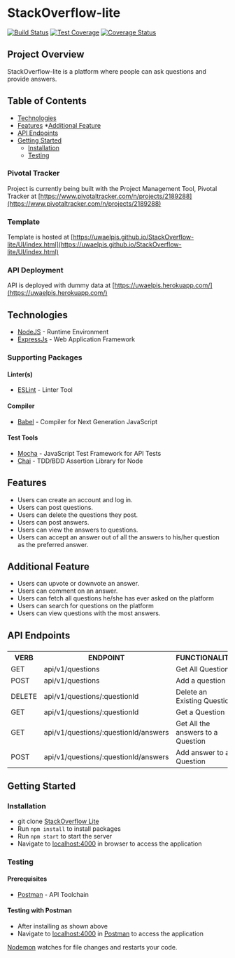 # StackOverflow-lite
[![Build Status](https://travis-ci.org/uwaelpis/StackOverflow-lite.svg?branch=develop)](https://travis-ci.org/uwaelpis/StackOverflow-lite)
[![Test Coverage](https://api.codeclimate.com/v1/badges/f825ed59ea572f98f4cc/test_coverage)](https://codeclimate.com/github/uwaelpis/StackOverflow-lite/test_coverage)
[![Coverage Status](https://coveralls.io/repos/github/uwaelpis/StackOverflow-lite/badge.svg?branch=develop)](https://coveralls.io/github/uwaelpis/StackOverflow-lite?branch=develop)

## Project Overview
StackOverflow-lite is a platform where people can ask questions and provide answers.



## Table of Contents

 * [Technologies](#technologies)
 * [Features](#features)
    *[Additional Feature](#additional-feature)
 * [API Endpoints](#api-endpoints)
 * [Getting Started](#getting-started)
    * [Installation](#installation)
    * [Testing](#testing)
    

### Pivotal Tracker
Project is currently being built with the Project Management Tool, Pivotal Tracker at [https://www.pivotaltracker.com/n/projects/2189288](https://www.pivotaltracker.com/n/projects/2189288)

### Template
Template is hosted at [https://uwaelpis.github.io/StackOverflow-lite/UI/index.html](https://uwaelpis.github.io/StackOverflow-lite/UI/index.html)

### API Deployment
API is deployed with dummy data at [https://uwaelpis.herokuapp.com/](https://uwaelpis.herokuapp.com/)


## Technologies

* [NodeJS](https://nodejs.org/) - Runtime Environment
* [ExpressJs](https://expressjs.com/) - Web Application Framework


### Supporting Packages

#### Linter(s)

* [ESLint](https://eslint.org/) - Linter Tool

#### Compiler

* [Babel](https://eslint.org/) - Compiler for Next Generation JavaScript

#### Test Tools

* [Mocha](https://mochajs.org/) - JavaScript Test Framework for API Tests
* [Chai](http://chaijs.com/) - TDD/BDD Assertion Library for Node

## Features

* Users can create an account and log in.
* Users can post questions.
* Users can delete the questions they post.
* Users can post answers.
* Users can view the answers to questions.
* Users can accept an answer out of all the answers to his/her question as the preferred
answer.

## Additional Feature

* Users can upvote or downvote an answer.
* Users can comment on an answer.
* Users can fetch all questions he/she has ever asked on the platform
* Users can search for questions on the platform
* Users can view questions with the most answers.

## API Endpoints

###

<table>

<tr><th>VERB</th><th>ENDPOINT</th><th>FUNCTIONALITY</th></tr>


<tr><td>GET</td> <td>api/v1/questions</td> <td>Get All Questions</td></tr>

<tr><td>POST</td> <td>api/v1/questions</td> <td> Add a question</td></tr>

<tr><td>DELETE</td> <td>api/v1/questions/:questionId</td> <td>Delete an Existing Question</td></tr>

<tr><td>GET</td> <td>api/v1/questions/:questionId</td> <td>Get a Question</td></tr>

<tr><td>GET</td> <td>api/v1/questions/:questionId/answers</td> <td>Get All the answers to a Question</td></tr>

<tr><td>POST</td> <td>api/v1/questions/:questionId/answers</td> <td>Add answer to a Question</td></tr>

</table>

## Getting Started

### Installation

* git clone
  [StackOverflow Lite](https://github.com/uwaelpis/StackOverflow-lite.git)
* Run `npm install` to install packages
* Run `npm start` to start the server
* Navigate to [localhost:4000](http://localhost:4000/) in browser to access the
  application

### Testing

#### Prerequisites

* [Postman](https://getpostman.com/) - API Toolchain

#### Testing with Postman

* After installing as shown above
* Navigate to [localhost:4000](http://localhost:4000/) in
  [Postman](https://getpostman.com/) to access the application


[Nodemon](https://nodemon.io/) watches for file changes and restarts your code. 


